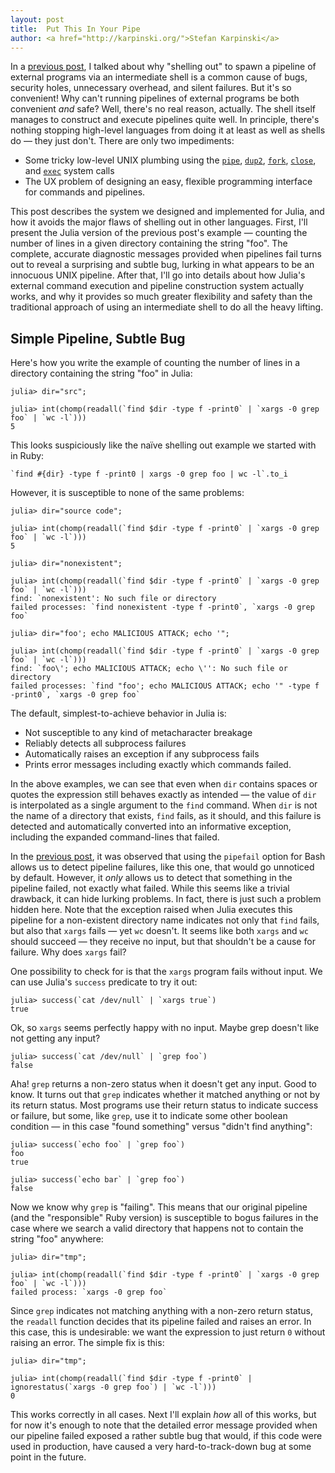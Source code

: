 ```yaml
---
layout: post
title:  Put This In Your Pipe
author: <a href="http://karpinski.org/">Stefan Karpinski</a>
---
```

[previous post]: /blog/2012/02/shelling-out-sucks/
[`pipe`]:   https://developer.apple.com/library/mac/#documentation/Darwin/Reference/ManPages/man2/pipe.2.html
[`dup2`]:   https://developer.apple.com/library/mac/#documentation/Darwin/Reference/ManPages/man2/dup2.2.html
[`fork`]:   https://developer.apple.com/library/mac/#documentation/Darwin/Reference/ManPages/man2/fork.2.html
[`close`]:  https://developer.apple.com/library/mac/#documentation/Darwin/Reference/ManPages/man2/close.2.html
[`exec`]:   https://developer.apple.com/library/mac/#documentation/Darwin/Reference/ManPages/man2/execve.2.html

In a [previous post], I talked about why "shelling out" to spawn a pipeline of external programs via an intermediate shell is a common cause of bugs, security holes, unnecessary overhead, and silent failures.
But it's so convenient!
Why can't running pipelines of external programs be both convenient *and* safe?
Well, there's no real reason, actually.
The shell itself manages to construct and execute pipelines quite well.
In principle, there's nothing stopping high-level languages from doing it at least as well as shells do — they just don't.
There are only two impediments:

- Some tricky low-level UNIX plumbing using the [`pipe`], [`dup2`], [`fork`], [`close`], and [`exec`] system calls
- The UX problem of designing an easy, flexible programming interface for commands and pipelines.

This post describes the system we designed and implemented for Julia, and how it avoids the major flaws of shelling out in other languages.
First, I'll present the Julia version of the previous post's example — counting the number of lines in a given directory containing the string "foo".
The complete, accurate diagnostic messages provided when pipelines fail turns out to reveal a surprising and subtle bug, lurking in what appears to be an innocuous UNIX pipeline.
After that, I'll go into details about how Julia's external command execution and pipeline construction system actually works, and why it provides so much greater flexibility and safety than the traditional approach of using an intermediate shell to do all the heavy lifting.

## Simple Pipeline, Subtle Bug

Here's how you write the example of counting the number of lines in a directory containing the string "foo" in Julia:

    julia> dir="src";

    julia> int(chomp(readall(`find $dir -type f -print0` | `xargs -0 grep foo` | `wc -l`)))
    5

This looks suspiciously like the naïve shelling out example we started with in Ruby:

    `find #{dir} -type f -print0 | xargs -0 grep foo | wc -l`.to_i

However, it is susceptible to none of the same problems:

    julia> dir="source code";

    julia> int(chomp(readall(`find $dir -type f -print0` | `xargs -0 grep foo` | `wc -l`)))
    5

    julia> dir="nonexistent";

    julia> int(chomp(readall(`find $dir -type f -print0` | `xargs -0 grep foo` | `wc -l`)))
    find: `nonexistent': No such file or directory
    failed processes: `find nonexistent -type f -print0`, `xargs -0 grep foo`

    julia> dir="foo'; echo MALICIOUS ATTACK; echo '";

    julia> int(chomp(readall(`find $dir -type f -print0` | `xargs -0 grep foo` | `wc -l`)))
    find: `foo\'; echo MALICIOUS ATTACK; echo \'': No such file or directory
    failed processes: `find "foo'; echo MALICIOUS ATTACK; echo '" -type f -print0`, `xargs -0 grep foo`

The default, simplest-to-achieve behavior in Julia is:

- Not susceptible to any kind of metacharacter breakage
- Reliably detects all subprocess failures
- Automatically raises an exception if any subprocess fails
- Prints error messages including exactly which commands failed.

In the above examples, we can see that even when `dir` contains spaces or quotes the expression still behaves exactly as intended — the value of `dir` is interpolated as a single argument to the `find` command.
When `dir` is not the name of a directory that exists, `find` fails, as it should, and this failure is detected and automatically converted into an informative exception, including the expanded command-lines that failed.

In the [previous post], it was observed that using the `pipefail` option for Bash allows us to detect pipeline failures, like this one, that would go unnoticed by default.
However, it *only* allows us to detect that something in the pipeline failed, not exactly what failed.
While this seems like a trivial drawback, it can hide lurking problems.
In fact, there is just such a problem hidden here.
Note that the exception raised when Julia executes this pipeline for a non-existent directory name indicates not only that `find` fails, but also that `xargs` fails — yet `wc` doesn't.
It seems like both `xargs` and `wc` should succeed — they receive no input, but that shouldn't be a cause for failure.
Why does `xargs` fail?

One possibility to check for is that the `xargs` program fails without input.
We can use Julia's `success` predicate to try it out:

    julia> success(`cat /dev/null` | `xargs true`)
    true

Ok, so `xargs` seems perfectly happy with no input.
Maybe grep doesn't like not getting any input?

    julia> success(`cat /dev/null` | `grep foo`)
    false

Aha! `grep` returns a non-zero status when it doesn't get any input.
Good to know.
It turns out that `grep` indicates whether it matched anything or not by its return status.
Most programs use their return status to indicate success or failure, but some, like `grep`, use it to indicate some other boolean condition — in this case "found something" versus "didn't find anything":

    julia> success(`echo foo` | `grep foo`)
    foo
    true

    julia> success(`echo bar` | `grep foo`)
    false

Now we know why `grep` is "failing".
This means that our original pipeline (and the "responsible" Ruby version) is susceptible to bogus failures in the case where we search a valid directory that happens not to contain the string "foo" anywhere:

    julia> dir="tmp";

    julia> int(chomp(readall(`find $dir -type f -print0` | `xargs -0 grep foo` | `wc -l`)))
    failed process: `xargs -0 grep foo`

Since `grep` indicates not matching anything with a non-zero return status, the `readall` function decides that its pipeline failed and raises an error.
In this case, this is undesirable:
we want the expression to just return `0` without raising an error.
The simple fix is this:

    julia> dir="tmp";

    julia> int(chomp(readall(`find $dir -type f -print0` | ignorestatus(`xargs -0 grep foo`) | `wc -l`)))                         
    0

This works correctly in all cases.
Next I'll explain *how* all of this works, but for now it's enough to note that the detailed error message provided when our pipeline failed exposed a rather subtle bug that would, if this code were used in production, have caused a very hard-to-track-down bug at some point in the future.
